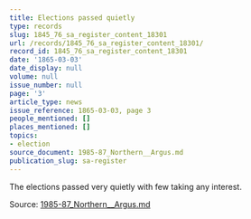 ```yaml
---
title: Elections passed quietly
type: records
slug: 1845_76_sa_register_content_18301
url: /records/1845_76_sa_register_content_18301/
record_id: 1845_76_sa_register_content_18301
date: '1865-03-03'
date_display: null
volume: null
issue_number: null
page: '3'
article_type: news
issue_reference: 1865-03-03, page 3
people_mentioned: []
places_mentioned: []
topics:
- election
source_document: 1985-87_Northern__Argus.md
publication_slug: sa-register
---
```


The elections passed very quietly with few taking any interest.

Source: [1985-87_Northern__Argus.md](/downloads/markdown/1985-87_Northern__Argus.md)
